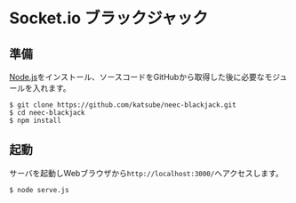 # Socket.io ブラックジャック

## 準備
[Node.js](https://nodejs.org/ja/)をインストール、ソースコードをGitHubから取得した後に必要なモジュールを入れます。
```shellsession
$ git clone https://github.com/katsube/neec-blackjack.git
$ cd neec-blackjack
$ npm install
```

## 起動
サーバを起動しWebブラウザから`http://localhost:3000/`へアクセスします。
```shellsession
$ node serve.js
```
